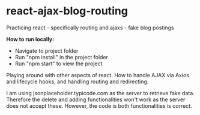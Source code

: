 # react-ajax-blog-routing
Practicing react - specifically routing and ajaxs - fake blog postings 

<b>How to run locally:</b>
 - Navigate to project folder
 - Run "npm install" in the project folder
 - Run "npm start" to view the project
 
Playing around with other aspects of react. How to handle AJAX via Axios and lifecycle hooks, and handling routing and redirecting.

I am using jsonplaceholder.typicode.com as the server to retrieve fake data. Therefore the delete and adding functionalities won't 
work as the server does not accept these. However, the code is both functionalities is correct.
